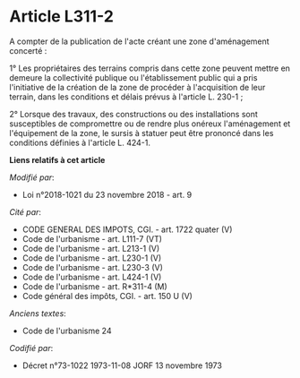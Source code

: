 # Article L311-2

A compter de la publication de l'acte créant une zone d'aménagement concerté :

1° Les propriétaires des terrains compris dans cette zone peuvent mettre en demeure la collectivité publique ou
l'établissement public qui a pris l'initiative de la création de la zone de procéder à l'acquisition de leur terrain, dans
les conditions et délais prévus à l'article L. 230-1 ;

2° Lorsque des travaux, des constructions ou des installations sont susceptibles de compromettre ou de rendre plus onéreux
l'aménagement et l'équipement de la zone, le sursis à statuer peut être prononcé dans les conditions définies à l'article L.
424-1.

**Liens relatifs à cet article**

_Modifié par_:

  - Loi n°2018-1021 du 23 novembre 2018 - art. 9

_Cité par_:

  - CODE GENERAL DES IMPOTS, CGI. - art. 1722 quater (V)
  - Code de l'urbanisme - art. L111-7 (VT)
  - Code de l'urbanisme - art. L213-1 (V)
  - Code de l'urbanisme - art. L230-1 (V)
  - Code de l'urbanisme - art. L230-3 (V)
  - Code de l'urbanisme - art. L424-1 (V)
  - Code de l'urbanisme - art. R*311-4 (M)
  - Code général des impôts, CGI. - art. 150 U (V)

_Anciens textes_:

  - Code de l'urbanisme 24

_Codifié par_:

  - Décret n°73-1022 1973-11-08 JORF 13 novembre 1973
